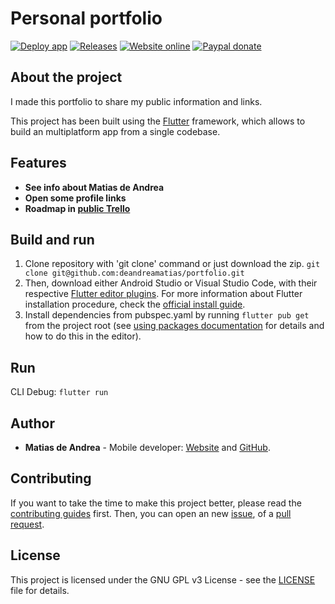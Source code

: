 # Personal portfolio

[![Deploy app](https://github.com/deandreamatias/portfolio/actions/workflows/deploy_app.yaml/badge.svg)](https://github.com/deandreamatias/portfolio/actions/workflows/deploy_app.yaml)
[![Releases](https://img.shields.io/github/v/release/deandreamatias/portfolio)](https://github.com/deandreamatias/portfolio/releases)
[![Website online](https://img.shields.io/website?up_message=online&url=https%3A%2F%2Fdeandreamatias.com)](https://deandreamatias.com)
[![Paypal donate](https://img.shields.io/badge/paypal-donate-blue)](https://paypal.me/deandreamatias)

## About the project

I made this portfolio to share my public information and links.

This project has been built using the [Flutter](https://flutter.dev/) framework, which allows to build an multiplatform app from a single codebase.

## Features

- **See info about Matias de Andrea**
- **Open some profile links**
- **Roadmap in [public Trello](https://trello.com/b/TUxLi2ik)**

## Build and run

1. Clone repository with 'git clone' command or just download the zip. `git clone git@github.com:deandreamatias/portfolio.git`
2. Then, download either Android Studio or Visual Studio Code, with their respective [Flutter editor plugins](https://flutter.dev/docs/get-started/editor). For more information about Flutter installation procedure, check the [official install guide](https://flutter.dev/docs/get-started/install).
3. Install dependencies from pubspec.yaml by running `flutter pub get` from the project root (see [using packages documentation](https://flutter.dev/docs/development/packages-and-plugins/using-packages#adding-a-package-dependency-to-an-app) for details and how to do this in the editor).

## Run

CLI Debug: `flutter run`

## Author

- **Matias de Andrea** - Mobile developer: [Website](https://deandreamatias.com) and [GitHub](https://github.com/deandreamatias).

## Contributing

If you want to take the time to make this project better, please read the [contributing guides](https://github.com/deandreamatias/portfolio/blob/master/CONTRIBUTING.md) first. Then, you can open an new [issue](https://github.com/deandreamatias/portfolio/issues/new/choose), of a [pull request](https://github.com/deandreamatias/portfolio/compare).

## License

This project is licensed under the GNU GPL v3 License - see the [LICENSE](LICENSE) file for details.
